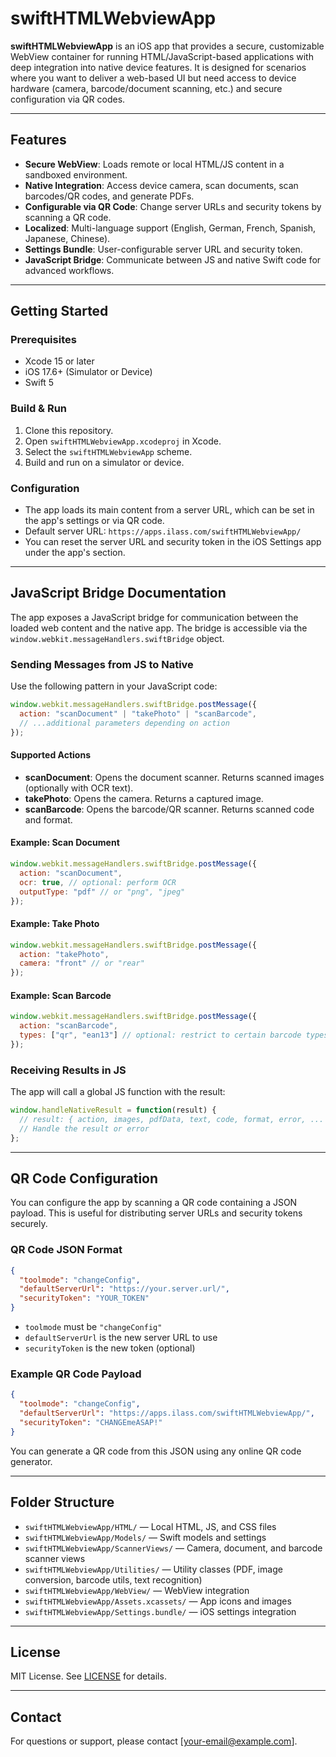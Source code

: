 # swiftHTMLWebviewApp

**swiftHTMLWebviewApp** is an iOS app that provides a secure, customizable WebView container for running HTML/JavaScript-based applications with deep integration into native device features. It is designed for scenarios where you want to deliver a web-based UI but need access to device hardware (camera, barcode/document scanning, etc.) and secure configuration via QR codes.

---

## Features

- **Secure WebView**: Loads remote or local HTML/JS content in a sandboxed environment.
- **Native Integration**: Access device camera, scan documents, scan barcodes/QR codes, and generate PDFs.
- **Configurable via QR Code**: Change server URLs and security tokens by scanning a QR code.
- **Localized**: Multi-language support (English, German, French, Spanish, Japanese, Chinese).
- **Settings Bundle**: User-configurable server URL and security token.
- **JavaScript Bridge**: Communicate between JS and native Swift code for advanced workflows.

---

## Getting Started

### Prerequisites

- Xcode 15 or later
- iOS 17.6+ (Simulator or Device)
- Swift 5

### Build & Run

1. Clone this repository.
2. Open `swiftHTMLWebviewApp.xcodeproj` in Xcode.
3. Select the `swiftHTMLWebviewApp` scheme.
4. Build and run on a simulator or device.

### Configuration

- The app loads its main content from a server URL, which can be set in the app's settings or via QR code.
- Default server URL: `https://apps.ilass.com/swiftHTMLWebviewApp/`
- You can reset the server URL and security token in the iOS Settings app under the app's section.

---

## JavaScript Bridge Documentation

The app exposes a JavaScript bridge for communication between the loaded web content and the native app. The bridge is accessible via the `window.webkit.messageHandlers.swiftBridge` object.

### Sending Messages from JS to Native

Use the following pattern in your JavaScript code:

```js
window.webkit.messageHandlers.swiftBridge.postMessage({
  action: "scanDocument" | "takePhoto" | "scanBarcode",
  // ...additional parameters depending on action
});
```

#### Supported Actions

- **scanDocument**: Opens the document scanner. Returns scanned images (optionally with OCR text).
- **takePhoto**: Opens the camera. Returns a captured image.
- **scanBarcode**: Opens the barcode/QR scanner. Returns scanned code and format.

#### Example: Scan Document

```js
window.webkit.messageHandlers.swiftBridge.postMessage({
  action: "scanDocument",
  ocr: true, // optional: perform OCR
  outputType: "pdf" // or "png", "jpeg"
});
```

#### Example: Take Photo

```js
window.webkit.messageHandlers.swiftBridge.postMessage({
  action: "takePhoto",
  camera: "front" // or "rear"
});
```

#### Example: Scan Barcode

```js
window.webkit.messageHandlers.swiftBridge.postMessage({
  action: "scanBarcode",
  types: ["qr", "ean13"] // optional: restrict to certain barcode types
});
```

### Receiving Results in JS

The app will call a global JS function with the result:

```js
window.handleNativeResult = function(result) {
  // result: { action, images, pdfData, text, code, format, error, ... }
  // Handle the result or error
};
```

---

## QR Code Configuration

You can configure the app by scanning a QR code containing a JSON payload. This is useful for distributing server URLs and security tokens securely.

### QR Code JSON Format

```json
{
  "toolmode": "changeConfig",
  "defaultServerUrl": "https://your.server.url/",
  "securityToken": "YOUR_TOKEN"
}
```

- `toolmode` must be `"changeConfig"`
- `defaultServerUrl` is the new server URL to use
- `securityToken` is the new token (optional)

### Example QR Code Payload

```json
{
  "toolmode": "changeConfig",
  "defaultServerUrl": "https://apps.ilass.com/swiftHTMLWebviewApp/",
  "securityToken": "CHANGEmeASAP!"
}
```

You can generate a QR code from this JSON using any online QR code generator.

---

## Folder Structure

- `swiftHTMLWebviewApp/HTML/` — Local HTML, JS, and CSS files
- `swiftHTMLWebviewApp/Models/` — Swift models and settings
- `swiftHTMLWebviewApp/ScannerViews/` — Camera, document, and barcode scanner views
- `swiftHTMLWebviewApp/Utilities/` — Utility classes (PDF, image conversion, barcode utils, text recognition)
- `swiftHTMLWebviewApp/WebView/` — WebView integration
- `swiftHTMLWebviewApp/Assets.xcassets/` — App icons and images
- `swiftHTMLWebviewApp/Settings.bundle/` — iOS settings integration

---

## License

MIT License. See [LICENSE](LICENSE) for details.

---

## Contact

For questions or support, please contact [your-email@example.com].